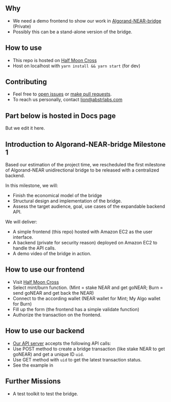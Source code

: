 ## Why

- We need a demo frontend to show our work in [Algorand-NEAR-bridge](https://github.com/AbstrLabs/Algorand-NEAR-bridge) (Private)
- Possibly this can be a stand-alone version of the bridge.

## How to use

- This repo is hosted on [Half Moon Cross](https://halfmooncross.com/)
- Host on localhost with `yarn install && yarn start` (for dev)

## Contributing

- Feel free to [open issues](https://github.com/AbstrLabs/algorand-near-bridge-UI/issues/new/choose) or [make pull requests](https://github.com/AbstrLabs/algorand-near-bridge-UI/compare).
- To reach us personally, contact [lion@abstrlabs.com](mailto:lion@abstrlabs.com)

## Part below is hosted in Docs page

But we edit it here.

## Introduction to Algorand-NEAR-bridge Milestone 1

Based our estimation of the project time, we rescheduled the first milestone of Algorand-NEAR unidirectional bridge to be released with a centralized backend.

In this milestone, we will:

- Finish the economical model of the bridge
- Structural design and implementation of the bridge.
- Assess the target audience, goal, use cases of the expandable backend API.

We will deliver:

- A simple frontend (this repo) hosted with Amazon EC2 as the user interface.
- A backend (private for security reason) deployed on Amazon EC2 to handle the API calls.
- A demo video of the bridge in action.

## How to use our frontend

- Visit [Half Moon Cross](https://halfmooncross.com/)
- Select mint/burn function. (Mint = stake NEAR and get goNEAR; Burn = send goNEAR and get back the NEAR)
- Connect to the according wallet (NEAR wallet for Mint; My Algo wallet for Burn)
- Fill up the form (the frontend has a simple validate function)
- Authorize the transaction on the frontend.

## How to use our backend

- [Our API server](https://api.halfmooncross.com/) accepts the following API calls:
- Use POST method to create a bridge transaction (like stake NEAR to get goNEAR) and get a unique ID `uid`.
- Use GET method with `uid` to get the latest transaction status.
- See the example in

## Further Missions

- A test toolkit to test the bridge.

